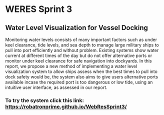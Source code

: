 # WERES Sprint 3
## Water Level Visualization for Vessel Docking

Monitoring water levels consists of many important factors such as under keel clearance, tide levels, and sea depth to manage large military ships to pull into port efficiently and without problem. Existing systems show water current at different times of the day but do not offer alternative ports or monitor under keel clearance for safe navigation into dockyards. In this report, we propose a new method of implementing a water level visualization system to allow ships assess when the best times to pull into dock safety would be, the system also aims to give users alternative ports available incase the required port is too dangerous or low tide, using an intuitive user interface, as assessed in our report.

### To try the system click this link: https://robatronprime.github.io/WebResSprint3/
